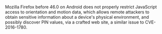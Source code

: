Mozilla Firefox before 46.0 on Android does not properly restrict JavaScript access to orientation and motion data, which allows remote attackers to obtain sensitive information about a device's physical environment, and possibly discover PIN values, via a crafted web site, a similar issue to CVE-2016-1780.